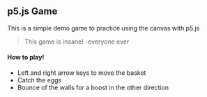 ## p5.js Game

This is a simple demo game to practice using the canvas with p5.js

> This game is insane! -everyone ever

#### How to play!
* Left and right arrow keys to move the basket
* Catch the eggs
* Bounce of the walls for a boost in the other direction
